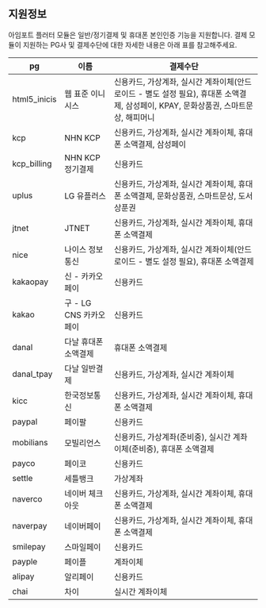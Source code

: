 ## 지원정보
아임포트 플러터 모듈은 일반/정기결제 및 휴대폰 본인인증 기능을 지원합니다. 결제 모듈이 지원하는 PG사 및 결제수단에 대한 자세한 내용은 아래 표를 참고해주세요.

| pg           | 이름                 |  결제수단                                                                                                 |  
| ------------ | ------------------- | ------------------------------------------------------------------------------------------------------  | 
| html5_inicis | 웹 표준 이니시스        | 신용카드, 가상계좌, 실시간 계좌이체(안드로이드 - 별도 설정 필요), 휴대폰 소액결제, 삼성페이, KPAY, 문화상품권, 스마트문상, 해피머니 |
| kcp          | NHN KCP             | 신용카드, 가상계좌, 실시간 계좌이체, 휴대폰 소액결제, 삼성페이                                                        |
| kcp_billing  | NHN KCP 정기결제      | 신용카드                                                                                                  |
| uplus        | LG 유플러스           | 신용카드, 가상계좌, 실시간 계좌이체, 휴대폰 소액결제, 문화상품권, 스마트문상, 도서상푼권                                     |
| jtnet        | JTNET               | 신용카드, 가상계좌, 실시간 계좌이체, 휴대폰 소액결제                                                                |
| nice         | 나이스 정보통신         | 신용카드, 가상계좌, 실시간 계좌이체(안드로이드 - 별도 설정 필요), 휴대폰 소액결제                                         |
| kakaopay     | 신 - 카카오페이        | 신용카드                                                                                                  |
| kakao        | 구 - LG CNS 카카오페이 | 신용카드                                                                                                  |
| danal        | 다날 휴대폰 소액결제     | 휴대폰 소액결제                                                                                            |
| danal_tpay   | 다날 일반결제          | 신용카드, 가상계좌, 실시간 계좌이체                                                                             |
| kicc         | 한국정보통신           | 신용카드, 가상계좌, 실시간 계좌이체, 휴대폰 소액결제                                                                |
| paypal       | 페이팔               | 신용카드                                                                                                  |
| mobilians    | 모빌리언스            | 신용카드, 가상계좌(준비중), 실시간 계좌이체(준비중), 휴대폰 소액결제                                                    |
| payco        | 페이코               | 신용카드                                                                                                  |
| settle       | 세틀뱅크             | 가상계좌                                                                                                   |
| naverco      | 네이버 체크아웃        | 신용카드, 가상계좌, 실시간 계좌이체, 휴대폰 소액결제                                                                 |
| naverpay     | 네이버페이            | 신용카드, 가상계좌, 실시간 계좌이체, 휴대폰 소액결제                                                                 |
| smilepay     | 스마일페이            | 신용카드                                                                                                   |
| payple       | 페이플               | 계좌이체                                                                                                   |
| alipay       | 알리페이              | 신용카드                                                                                                   |
| chai         | 차이                 | 실시간 계좌이체                                                                                              |
